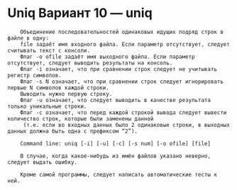# Uniq  Вариант 10 — uniq
        Объединение последовательностей одинаковых идущих подряд строк в файле в одну:
        file задаёт имя входного файла. Если параметр отсутствует, следует считывать текст с консоли.
        Флаг -o ofile задаёт имя выходного файла. Если параметр отсутствует, следует выводить результаты на консоль.
        Флаг -i означает, что при сравнении строк следует не учитывать регистр символов.
        Флаг -s N означает, что при сравнении строк следует игнорировать первые N символов каждой строки.
        Выводить нужно первую строку.
        Флаг -u означает, что следует выводить в качестве результата только уникальные строки.
        Флаг -с означает, что перед каждой строкой вывода следует вывести количество строк, которые были заменены данной
         (т.е. если во входных данных было 2 одинаковые строки, в выходных данных должна быть одна с префиксом “2”).

        Command line: uniq [-i] [-u] [-c] [-s num] [-o ofile] [file]

        В случае, когда какое-нибудь из имён файлов указано неверно, следует выдать ошибку.

        Кроме самой программы, следует написать автоматические тесты к ней.
        
